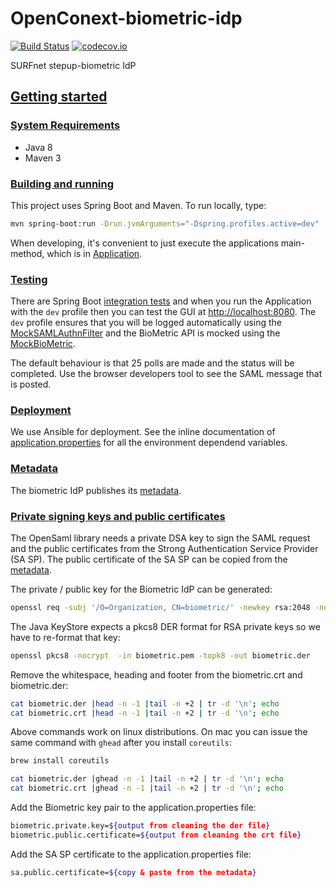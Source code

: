 # OpenConext-biometric-idp

[![Build Status](https://travis-ci.org/SURFnet/stepup-biometric.svg)](https://travis-ci.org/SURFnet/stepup-biometric)
[![codecov.io](https://codecov.io/github/SURFnet/stepup-biometric/coverage.svg)](https://codecov.io/github/SURFnet/stepup-biometric)

SURFnet stepup-biometric IdP

## [Getting started](#getting-started)

### [System Requirements](#system-requirements)

- Java 8
- Maven 3

### [Building and running](#building-and-running)

This project uses Spring Boot and Maven. To run locally, type:

```bash
mvn spring-boot:run -Drun.jvmArguments="-Dspring.profiles.active=dev"
```

When developing, it's convenient to just execute the applications main-method, which is in [Application](src/main/java/idp/Application.java).

### [Testing](#testing)

There are Spring Boot [integration tests](https://codecov.io/github/oharsta/OpenConext-biometric-idp) and when you run the Application with the ```dev``` profile
then you can test the GUI at [http://localhost:8080](http://localhost:8080). The ```dev``` profile ensures that you will be logged automatically using the
[MockSAMLAuthnFilter](src/main/java/idp/saml/mock/MockSAMLAuthnFilter.java) and the BioMetric API is mocked using the [MockBioMetric](src/main/java/idp/biometric/mock/MockBioMetric.java).

The default behaviour is that 25 polls are made and the status will be completed. Use the browser developers tool to see the SAML message that is posted.

### [Deployment](#deployment)

We use Ansible for deployment. See the inline documentation of [application.properties](src/main/resources/application.properties) for all the environment dependend variables.

### [Metadata](#metadata)

The biometric IdP publishes its [metadata](http://localhost:8080/metadata).

### [Private signing keys and public certificates](#signing-keys)

The OpenSaml library needs a private DSA key to sign the SAML request and the public certificates from the Strong Authentication Service Provider (SA SP). The
public certificate of the SA SP can be copied from the [metadata](https://sa-gw.test.surfconext.nl/gssp/tiqr/metadata).

The private / public key for the Biometric IdP can be generated:

```bash
openssl req -subj '/O=Organization, CN=biometric/' -newkey rsa:2048 -new -x509 -days 3652 -nodes -out biometric.crt -keyout biometric.pem
```

The Java KeyStore expects a pkcs8 DER format for RSA private keys so we have to re-format that key:

```bash
openssl pkcs8 -nocrypt  -in biometric.pem -topk8 -out biometric.der
```

Remove the whitespace, heading and footer from the biometric.crt and biometric.der:

```bash
cat biometric.der |head -n -1 |tail -n +2 | tr -d '\n'; echo
cat biometric.crt |head -n -1 |tail -n +2 | tr -d '\n'; echo
```

Above commands work on linux distributions. On mac you can issue the same command with `ghead` after you install `coreutils`:

```bash
brew install coreutils

cat biometric.der |ghead -n -1 |tail -n +2 | tr -d '\n'; echo
cat biometric.crt |ghead -n -1 |tail -n +2 | tr -d '\n'; echo
```


Add the Biometric key pair to the application.properties file:

```bash
biometric.private.key=${output from cleaning the der file}
biometric.public.certificate=${output from cleaning the crt file}
```

Add the SA SP certificate to the application.properties file:

```bash
sa.public.certificate=${copy & paste from the metadata}
```

